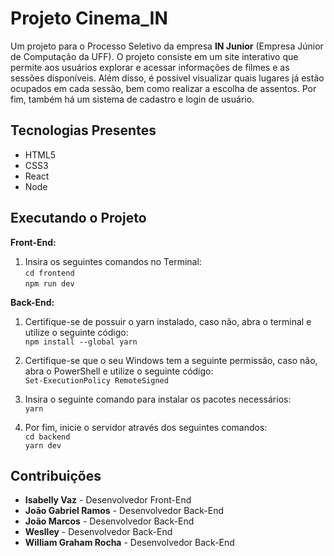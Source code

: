 # Projeto Cinema_IN

Um projeto para o Processo Seletivo da empresa **IN Junior** (Empresa Júnior de Computação da UFF). O projeto consiste em um site interativo que permite aos usuários explorar e acessar informações de filmes e as sessões disponíveis. Além disso, é possível visualizar quais lugares já estão ocupados em cada sessão, bem como realizar a escolha de assentos. Por fim, também há um sistema de cadastro e login de usuário.

## Tecnologias Presentes

- HTML5
- CSS3
- React
- Node

## Executando o Projeto
**Front-End:**
1. Insira os seguintes comandos no Terminal:<br/>
`cd frontend`<br/>
`npm run dev`

**Back-End:**
1. Certifique-se de possuir o yarn instalado, caso não, abra o terminal e utilize o seguinte código:<br/>
`npm install --global yarn`

2. Certifique-se que o seu Windows tem a seguinte permissão, caso não, abra o PowerShell e utilize o seguinte código:<br/>
`Set-ExecutionPolicy RemoteSigned`

3. Insira o seguinte comando para instalar os pacotes necessários:<br/>
`yarn`

4. Por fim, inicie o servidor através dos seguintes comandos:<br/>
`cd backend`<br/>
`yarn dev`


## Contribuições

- **Isabelly Vaz** - Desenvolvedor Front-End
- **João Gabriel Ramos** - Desenvolvedor Back-End
- **João Marcos** - Desenvolvedor Back-End
- **Weslley** - Desenvolvedor Back-End
- **William Graham Rocha** - Desenvolvedor Back-End
